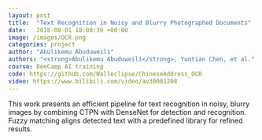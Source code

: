 ```yaml
---
layout: post
title:  "Text Recognition in Noisy and Blurry Photographed Documents"
date:   2018-08-01 18:08:39 +00:00
image: /images/OCR.png
categories: project
author: "Abulikemu Abuduweili"
authors: "<strong>Abulikemu Abuduweili</strong>, Yuntian Chen, et al."
course: DeeCamp AI training
code: https://github.com/Walleclipse/ChineseAddress_OCR 
video: https://www.bilibili.com/video/av30081208 
---
```



This work presents an efficient pipeline for text recognition in noisy, blurry images by combining CTPN with DenseNet for detection and recognition. Fuzzy matching aligns detected text with a predefined library for refined results.

[//]: # (Our method achieves an 83% accuracy on highly noisy datasets, with a 97% approximate accuracy for cases where the edit distance is less than 3.)




